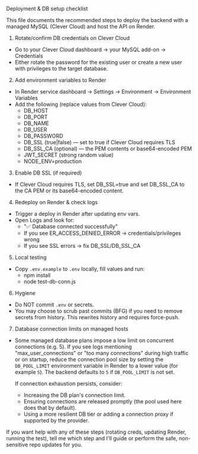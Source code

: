 Deployment & DB setup checklist

This file documents the recommended steps to deploy the backend with a managed MySQL (Clever Cloud) and host the API on Render.

1) Rotate/confirm DB credentials on Clever Cloud
- Go to your Clever Cloud dashboard -> your MySQL add-on -> Credentials
- Either rotate the password for the existing user or create a new user with privileges to the target database.

2) Add environment variables to Render
- In Render service dashboard -> Settings -> Environment -> Environment Variables
- Add the following (replace values from Clever Cloud):
  - DB_HOST
  - DB_PORT
  - DB_NAME
  - DB_USER
  - DB_PASSWORD
  - DB_SSL (true|false) — set to true if Clever Cloud requires TLS
  - DB_SSL_CA (optional) — the PEM contents or base64-encoded PEM
  - JWT_SECRET (strong random value)
  - NODE_ENV=production

3) Enable DB SSL (if required)
- If Clever Cloud requires TLS, set DB_SSL=true and set DB_SSL_CA to the CA PEM or its base64-encoded content.

4) Redeploy on Render & check logs
- Trigger a deploy in Render after updating env vars.
- Open Logs and look for:
  - "✅ Database connected successfully"
  - If you see ER_ACCESS_DENIED_ERROR -> credentials/privileges wrong
  - If you see SSL errors -> fix DB_SSL/DB_SSL_CA

5) Local testing
- Copy `.env.example` to `.env` locally, fill values and run:
  - npm install
  - node test-db-conn.js

6) Hygiene
- Do NOT commit `.env` or secrets.
- You may choose to scrub past commits (BFG) if you need to remove secrets from history. This rewrites history and requires force-push.

7) Database connection limits on managed hosts
- Some managed database plans impose a low limit on concurrent connections (e.g. 5). If you see logs mentioning "max_user_connections" or "too many connections" during high traffic or on startup, reduce the connection pool size by setting the `DB_POOL_LIMIT` environment variable in Render to a lower value (for example `5`). The backend defaults to `5` if `DB_POOL_LIMIT` is not set.

  If connection exhaustion persists, consider:
  - Increasing the DB plan's connection limit.
  - Ensuring connections are released promptly (the pool used here does that by default).
  - Using a more resilient DB tier or adding a connection proxy if supported by the provider.

If you want help with any of these steps (rotating creds, updating Render, running the test), tell me which step and I'll guide or perform the safe, non-sensitive repo updates for you.
